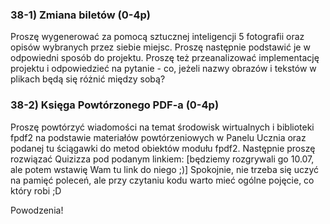 ### 38-1) Zmiana biletów (0-4p)
Proszę wygenerować za pomocą sztucznej inteligencji 5 fotografii oraz opisów wybranych przez siebie miejsc. Proszę następnie podstawić je w odpowiedni sposób do projektu. Proszę też przeanalizować implementację projektu i odpowiedzieć na pytanie - co, jeżeli nazwy obrazów i tekstów w plikach będą się różnić między sobą?

### 38-2) Księga Powtórzonego PDF-a (0-4p)
Proszę powtórzyć wiadomości na temat środowisk wirtualnych i biblioteki fpdf2 na podstawie materiałów powtórzeniowych w Panelu Ucznia oraz podanej tu ściągawki do metod obiektów modułu fpdf2. Następnie proszę rozwiązać Quizizza pod podanym linkiem: [będziemy rozgrywali go 10.07, ale potem wstawię Wam tu link do niego ;)]
Spokojnie, nie trzeba się uczyć na pamięć poleceń, ale przy czytaniu kodu warto mieć ogólne pojęcie, co który robi ;D

Powodzenia!